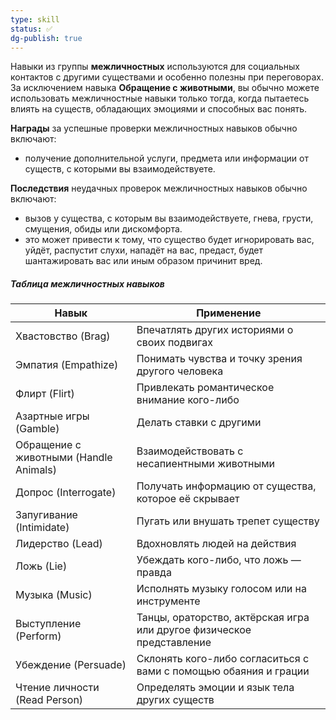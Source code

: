 ```yaml
---
type: skill
status: ✅
dg-publish: true
---
```


Навыки из группы **межличностных** используются для социальных контактов с другими существами и особенно полезны при переговорах. За исключением навыка **Обращение с животными**, вы обычно можете использовать межличностные навыки только тогда, когда пытаетесь влиять на существ, обладающих эмоциями и способных вас понять.

**Награды** за успешные проверки межличностных навыков обычно включают:
- получение дополнительной услуги, предмета или информации от существ, с которыми вы взаимодействуете.

**Последствия** неудачных проверок межличностных навыков обычно включают:
- вызов у существа, с которым вы взаимодействуете, гнева, грусти, смущения, обиды или дискомфорта.
- это может привести к тому, что существо будет игнорировать вас, уйдёт, распустит слухи, нападёт на вас, предаст, будет шантажировать вас или иным образом причинит вред.

##### Таблица межличностных навыков

| Навык                                  | Применение                                                            |
| -------------------------------------- | --------------------------------------------------------------------- |
| Хвастовство (Brag)                     | Впечатлять других историями о своих подвигах                          |
| Эмпатия (Empathize)                    | Понимать чувства и точку зрения другого человека                      |
| Флирт (Flirt)                          | Привлекать романтическое внимание кого-либо                           |
| Азартные игры (Gamble)                 | Делать ставки с другими                                               |
| Обращение с животными (Handle Animals) | Взаимодействовать с несапиентными животными                           |
| Допрос (Interrogate)                   | Получать информацию от существа, которое её скрывает                  |
| Запугивание (Intimidate)               | Пугать или внушать трепет существу                                    |
| Лидерство (Lead)                       | Вдохновлять людей на действия                                         |
| Ложь (Lie)                             | Убеждать кого-либо, что ложь — правда                                 |
| Музыка (Music)                         | Исполнять музыку голосом или на инструменте                           |
| Выступление (Perform)                  | Танцы, ораторство, актёрская игра или другое физическое представление |
| Убеждение (Persuade)                   | Склонять кого-либо согласиться с вами с помощью обаяния и грации      |
| Чтение личности (Read Person)          | Определять эмоции и язык тела других существ                          |